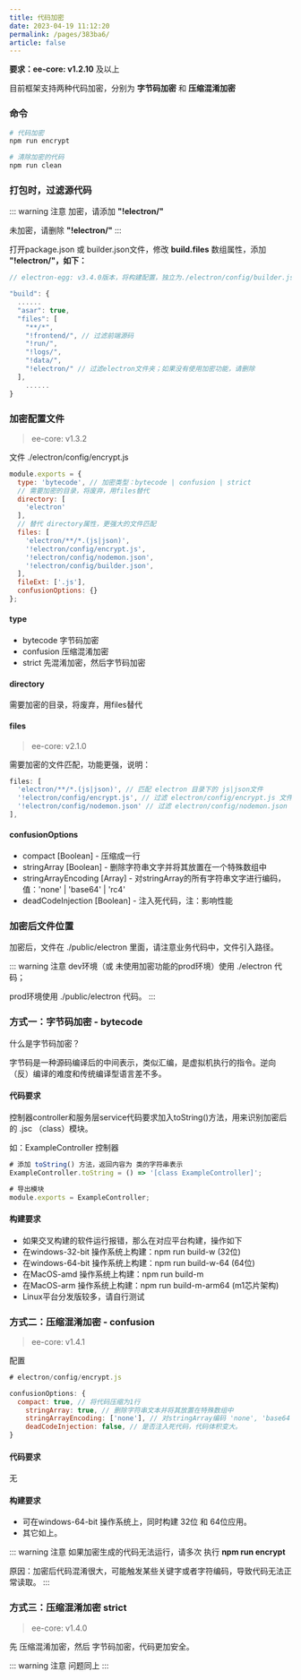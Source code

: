 ```yaml
---
title: 代码加密
date: 2023-04-19 11:12:20
permalink: /pages/383ba6/
article: false
---
```


**要求：ee-core: v1.2.10** 及以上

目前框架支持两种代码加密，分别为 **字节码加密** 和 **压缩混淆加密**

### 命令
```bash
# 代码加密
npm run encrypt

# 清除加密的代码
npm run clean
```
### 打包时，过滤源代码
::: warning 注意
加密，请添加 **"!electron/"** 

未加密，请删除 **"!electron/"** 
:::

打开package.json 或 builder.json文件，修改 **build.files** 数组属性，添加 **"!electron/"，如下：**
```javascript
// electron-egg: v3.4.0版本，将构建配置，独立为./electron/config/builder.json 文件

"build": {
  ......
  "asar": true,
  "files": [
    "**/*",
    "!frontend/", // 过滤前端源码
    "!run/",
    "!logs/",
    "!data/",
    "!electron/" // 过滤electron文件夹；如果没有使用加密功能，请删除
  ],
    ......
}  
```
### 加密配置文件
> ee-core: v1.3.2

文件 ./electron/config/encrypt.js
```javascript
module.exports = {
  type: 'bytecode', // 加密类型：bytecode | confusion | strict
  // 需要加密的目录，将废弃，用files替代
  directory: [			
    'electron'      
  ],
  // 替代 directory属性，更强大的文件匹配
  files: [
    'electron/**/*.(js|json)',
    '!electron/config/encrypt.js',
    '!electron/config/nodemon.json',
    '!electron/config/builder.json',
  ],
  fileExt: ['.js'],
  confusionOptions: {}
};
```
#### type

- bytecode  字节码加密
- confusion  压缩混淆加密 
- strict 先混淆加密，然后字节码加密 

#### directory
需要加密的目录，将废弃，用files替代

#### files
> ee-core: v2.1.0

需要加密的文件匹配，功能更强，说明：
```javascript
files: [
  'electron/**/*.(js|json)', // 匹配 electron 目录下的 js|json文件
  '!electron/config/encrypt.js', // 过滤 electron/config/encrypt.js 文件
  '!electron/config/nodemon.json' // 过滤 electron/config/nodemon.json 文件
],
```
#### confusionOptions

- compact [Boolean] - 压缩成一行
- stringArray [Boolean] - 删除字符串文字并将其放置在一个特殊数组中
- stringArrayEncoding [Array] - 对stringArray的所有字符串文字进行编码，值：'none' | 'base64' | 'rc4'
- deadCodeInjection [Boolean] - 注入死代码，注：影响性能

### 加密后文件位置
加密后，文件在 ./public/electron 里面，请注意业务代码中，文件引入路径。

::: warning 注意
dev环境（或 未使用加密功能的prod环境）使用 ./electron 代码；

prod环境使用 ./public/electron 代码。
::: 

### 方式一：字节码加密 - bytecode
什么是字节码加密？

字节码是一种源码编译后的中间表示，类似汇编，是虚拟机执行的指令。逆向（反）编译的难度和传统编译型语言差不多。

#### 代码要求
控制器controller和服务层service代码要求加入toString()方法，用来识别加密后的 .jsc （class）模块。

如：ExampleController 控制器
```javascript
# 添加 toString() 方法，返回内容为 类的字符串表示
ExampleController.toString = () => '[class ExampleController]';

# 导出模块
module.exports = ExampleController;
```

#### 构建要求

- 如果交叉构建的软件运行报错，那么在对应平台构建，操作如下
- 在windows-32-bit 操作系统上构建：npm run build-w (32位)
- 在windows-64-bit 操作系统上构建：npm run build-w-64 (64位)
- 在MacOS-amd 操作系统上构建：npm run build-m
- 在MacOS-arm 操作系统上构建：npm run build-m-arm64 (m1芯片架构)
- Linux平台分发版较多，请自行测试

### 方式二：压缩混淆加密 - confusion
> ee-core: v1.4.1

配置
```javascript
# electron/config/encrypt.js

confusionOptions: {
  compact: true, // 将代码压缩为1行        
    stringArray: true, // 删除字符串文本并将其放置在特殊数组中
    stringArrayEncoding: ['none'], // 对stringArray编码 'none', 'base64', 'rc4'，增加安全性
    deadCodeInjection: false, // 是否注入死代码，代码体积变大。
}
```

#### 代码要求
无
#### 构建要求

- 可在windows-64-bit 操作系统上，同时构建 32位 和 64位应用。
- 其它如上。

::: warning 注意
如果加密生成的代码无法运行，请多次 执行 **npm run encrypt**

原因：加密后代码混淆很大，可能触发某些关键字或者字符编码，导致代码无法正常读取。
:::

### 方式三：压缩混淆加密 strict
> ee-core: v1.4.0

先 压缩混淆加密，然后 字节码加密，代码更加安全。

::: warning 注意
问题同上
:::


